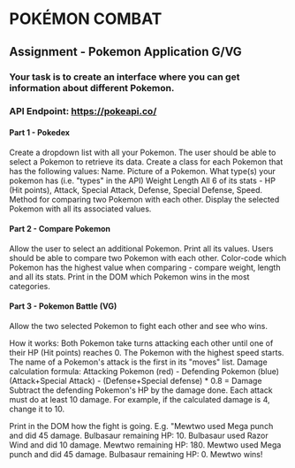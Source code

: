 # POKÉMON COMBAT

## Assignment - Pokemon Application G/VG

### Your task is to create an interface where you can get information about different Pokemon.

### API Endpoint: https://pokeapi.co/

#### Part 1 - Pokedex

Create a dropdown list with all your Pokemon. The user should be able to select a Pokemon to retrieve its data.
Create a class for each Pokemon that has the following values:
Name.
Picture of a Pokemon.
What type(s) your pokemon has (i.e. "types" in the API)
Weight
Length
All 6 of its stats - HP (Hit points), Attack, Special Attack, Defense, Special Defense, Speed.
Method for comparing two Pokemon with each other.
Display the selected Pokemon with all its associated values.

#### Part 2 - Compare Pokemon

Allow the user to select an additional Pokemon. Print all its values.
Users should be able to compare two Pokemon with each other.
Color-code which Pokemon has the highest value when comparing - compare weight, length and all its stats. Print in the DOM which Pokemon wins in the most categories.

#### Part 3 - Pokemon Battle (VG)

Allow the two selected Pokemon to fight each other and see who wins.

How it works:
Both Pokemon take turns attacking each other until one of their HP (Hit points) reaches 0.
The Pokemon with the highest speed starts.
The name of a Pokemon's attack is the first in its "moves" list.
Damage calculation formula:
Attacking Pokemon (red) - Defending Pokemon (blue)
(Attack+Special Attack) - (Defense+Special defense) \* 0.8 = Damage
Subtract the defending Pokemon's HP by the damage done.
Each attack must do at least 10 damage. For example, if the calculated damage is 4, change it to 10.

Print in the DOM how the fight is going.
E.g. "Mewtwo used Mega punch and did 45 damage. Bulbasaur remaining HP: 10.
Bulbasaur used Razor Wind and did 10 damage. Mewtwo remaining HP: 180.
Mewtwo used Mega punch and did 45 damage. Bulbasaur remaining HP: 0. Mewtwo wins!
